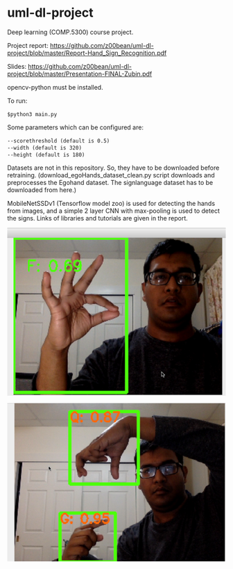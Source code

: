 # uml-dl-project
Deep learning (COMP.5300) course project.

Project report: https://github.com/z00bean/uml-dl-project/blob/master/Report-Hand_Sign_Recognition.pdf

Slides: https://github.com/z00bean/uml-dl-project/blob/master/Presentation-FINAL-Zubin.pdf

opencv-python must be installed.

 
To run: 

    $python3 main.py

Some parameters which can be configured are:

    --scorethreshold (default is 0.5)
    --width (default is 320)
    --height (default is 180)
    
Datasets are not in this repository. So, they have to be downloaded before retraining.
(download_egoHands_dataset_clean.py script downloads and preprocesses the Egohand dataset. The signlanguage dataset has to be downloaded from here.)

MobileNetSSDv1 (Tensorflow model zoo) is used for detecting the hands from images, and a simple 2 layer CNN with max-pooling is used to detect the signs. Links of libraries and tutorials are given in the report.

![Screenshot 1](scrshot1.png)

![Screenshot 2](scrshot2.png)
